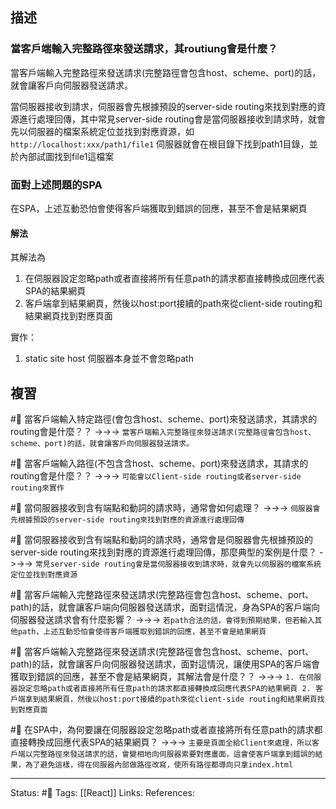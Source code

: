 ## 描述



### 當客戶端輸入完整路徑來發送請求，其routiung會是什麼？

當客戶端輸入完整路徑來發送請求(完整路徑會包含host、scheme、port)的話，就會讓客戶向伺服器發送請求。


當伺服器接收到請求，伺服器會先根據預設的server-side routing來找到對應的資源進行處理回傳，其中常見server-side routing會是當伺服器接收到請求時，就會先以伺服器的檔案系統定位並找到對應資源，如
`http://localhost:xxx/path1/file1`
伺服器就會在根目錄下找到path1目錄，並於內部試圖找到file1這檔案


### 面對上述問題的SPA

在SPA，上述互動恐怕會使得客戶端獲取到錯誤的回應，甚至不會是結果網頁


#### 解法
其解法為
1. 在伺服器設定忽略path或者直接將所有任意path的請求都直接轉換成回應代表SPA的結果網頁
2. 客戶端拿到結果網頁，然後以host:port接續的path來從client-side routing和結果網頁找到對應頁面

  

實作：
1. static site host 伺服器本身並不會忽略path



## 複習

#🧠 當客戶端輸入特定路徑(會包含host、scheme、port)來發送請求，其請求的routing會是什麼？？ ->->-> `當客戶端輸入完整路徑來發送請求(完整路徑會包含host、scheme、port)的話，就會讓客戶向伺服器發送請求。`
<!--SR:!2023-04-28,78,250-->


#🧠 當客戶端輸入路徑(不包含含host、scheme、port)來發送請求，其請求的routing會是什麼？？ ->->-> `可能會以Client-side routing或者server-side routing來實作`
<!--SR:!2023-05-09,27,208-->

#🧠 當伺服器接收到含有端點和動詞的請求時，通常會如何處理？ ->->-> `伺服器會先根據預設的server-side routing來找到對應的資源進行處理回傳`
<!--SR:!2023-09-26,170,250-->

#🧠 當伺服器接收到含有端點和動詞的請求時，通常會是伺服器會先根據預設的server-side routing來找到對應的資源進行處理回傳，那麼典型的案例是什麼？ ->->-> `常見server-side routing會是當伺服器接收到請求時，就會先以伺服器的檔案系統定位並找到對應資源`
<!--SR:!2023-05-01,80,250-->

#🧠 當客戶端輸入完整路徑來發送請求(完整路徑會包含host、scheme、port、path)的話，就會讓客戶端向伺服器發送請求，面對這情況，身為SPA的客戶端向伺服器發送請求會有什麼影響？ ->->-> `若path合法的話，會得到預期結果，但若輸入其他path，上述互動恐怕會使得客戶端獲取到錯誤的回應，甚至不會是結果網頁`
<!--SR:!2023-12-01,209,250-->


#🧠 當客戶端輸入完整路徑來發送請求(完整路徑會包含host、scheme、port、path)的話，就會讓客戶向伺服器發送請求，面對這情況，讓使用SPA的客戶端會獲取到錯誤的回應，甚至不會是結果網頁，其解法會是什麼？？ ->->-> `1. 在伺服器設定忽略path或者直接將所有任意path的請求都直接轉換成回應代表SPA的結果網頁 2. 客戶端拿到結果網頁，然後以host:port接續的path來從client-side routing和結果網頁找到對應頁面`
<!--SR:!2023-11-05,183,230-->

#🧠 在SPA中，為何要讓在伺服器設定忽略path或者直接將所有任意path的請求都直接轉換成回應代表SPA的結果網頁？ ->->-> `主要是頁面全給Client來處理，所以客戶端以完整路徑來發送請求的話，會變相地向伺服器索要對應畫面，這會使客戶端拿到錯誤的結果，為了避免這樣，得在伺服器內部做路徑改寫，使所有路徑都導向只拿index.html`
<!--SR:!2023-11-02,191,248-->



---
Status: #🌱 
Tags:
[[React]]
Links:
References: